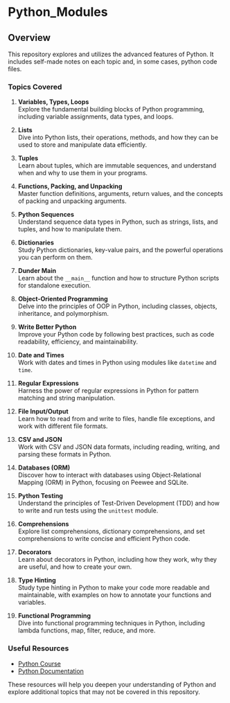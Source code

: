 # Python_Modules

## Overview

This repository explores and utilizes the advanced features of Python. It includes self-made notes on each topic and, in some cases, python code files.

### Topics Covered

1. **Variables, Types, Loops**  
   Explore the fundamental building blocks of Python programming, including variable assignments, data types, and loops.

2. **Lists**  
   Dive into Python lists, their operations, methods, and how they can be used to store and manipulate data efficiently.

3. **Tuples**  
   Learn about tuples, which are immutable sequences, and understand when and why to use them in your programs.

4. **Functions, Packing, and Unpacking**  
   Master function definitions, arguments, return values, and the concepts of packing and unpacking arguments.

5. **Python Sequences**  
   Understand sequence data types in Python, such as strings, lists, and tuples, and how to manipulate them.

6. **Dictionaries**  
   Study Python dictionaries, key-value pairs, and the powerful operations you can perform on them.

7. **Dunder Main**  
   Learn about the `__main__` function and how to structure Python scripts for standalone execution.

8. **Object-Oriented Programming**  
   Delve into the principles of OOP in Python, including classes, objects, inheritance, and polymorphism.

9. **Write Better Python**  
   Improve your Python code by following best practices, such as code readability, efficiency, and maintainability.

10. **Date and Times**  
   Work with dates and times in Python using modules like `datetime` and `time`.

11. **Regular Expressions**  
   Harness the power of regular expressions in Python for pattern matching and string manipulation.

12. **File Input/Output**  
   Learn how to read from and write to files, handle file exceptions, and work with different file formats.

13. **CSV and JSON**  
   Work with CSV and JSON data formats, including reading, writing, and parsing these formats in Python.

14. **Databases (ORM)**  
   Discover how to interact with databases using Object-Relational Mapping (ORM) in Python, focusing on Peewee and SQLite.

15. **Python Testing**  
   Understand the principles of Test-Driven Development (TDD) and how to write and run tests using the `unittest` module.

16. **Comprehensions**  
   Explore list comprehensions, dictionary comprehensions, and set comprehensions to write concise and efficient Python code.

17. **Decorators**  
   Learn about decorators in Python, including how they work, why they are useful, and how to create your own.

18. **Type Hinting**  
   Study type hinting in Python to make your code more readable and maintainable, with examples on how to annotate your functions and variables.

19. **Functional Programming**  
   Dive into functional programming techniques in Python, including lambda functions, map, filter, reduce, and more.

### Useful Resources

- [Python Course](https://python-course.eu/)
- [Python Documentation](https://docs.python.org/)

These resources will help you deepen your understanding of Python and explore additional topics that may not be covered in this repository.
